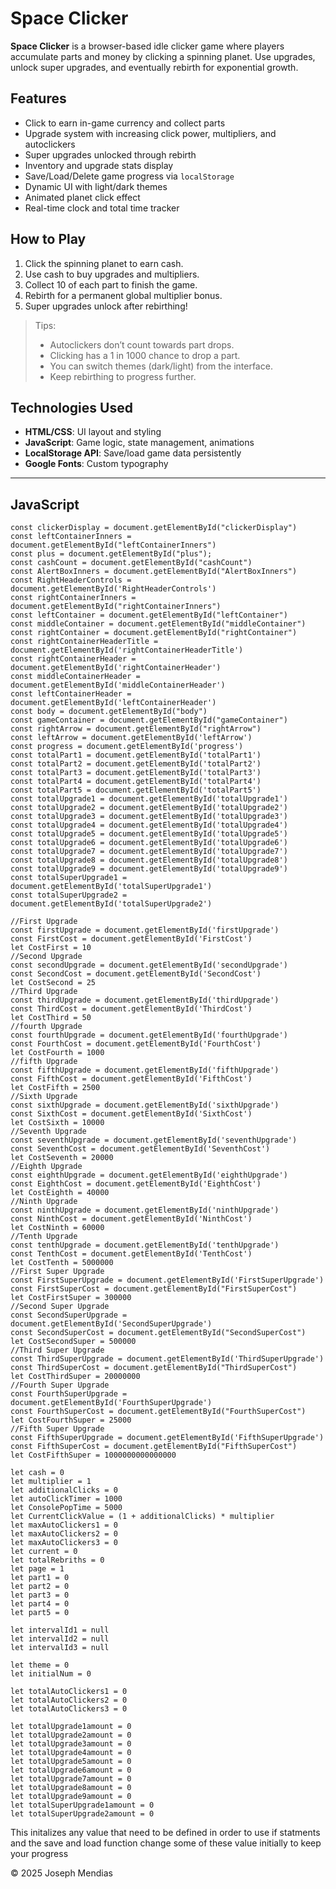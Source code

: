 # Space Clicker

**Space Clicker** is a browser-based idle clicker game where players accumulate parts and money by clicking a spinning planet. Use upgrades, unlock super upgrades, and eventually rebirth for exponential growth.

## Features

- Click to earn in-game currency and collect parts
- Upgrade system with increasing click power, multipliers, and autoclickers
- Super upgrades unlocked through rebirth
- Inventory and upgrade stats display
- Save/Load/Delete game progress via `localStorage`
- Dynamic UI with light/dark themes
- Animated planet click effect
- Real-time clock and total time tracker

## How to Play

1. Click the spinning planet to earn cash.
2. Use cash to buy upgrades and multipliers.
3. Collect 10 of each part to finish the game.
4. Rebirth for a permanent global multiplier bonus.
5. Super upgrades unlock after rebirthing!

> Tips:
> - Autoclickers don’t count towards part drops.
> - Clicking has a 1 in 1000 chance to drop a part.
> - You can switch themes (dark/light) from the interface.
> - Keep rebirthing to progress further.

##  Technologies Used

- **HTML/CSS**: UI layout and styling
- **JavaScript**: Game logic, state management, animations
- **LocalStorage API**: Save/load game data persistently
- **Google Fonts**: Custom typography

---
## JavaScript
```
const clickerDisplay = document.getElementById("clickerDisplay")
const leftContainerInners = document.getElementById("leftContainerInners")
const plus = document.getElementById("plus");
const cashCount = document.getElementById("cashCount")
const AlertBoxInners = document.getElementById("AlertBoxInners")
const RightHeaderControls = document.getElementById('RightHeaderControls')
const rightContainerInners = document.getElementById("rightContainerInners")
const leftContainer = document.getElementById("leftContainer")
const middleContainer = document.getElementById("middleContainer")
const rightContainer = document.getElementById("rightContainer")
const rightContainerHeaderTitle = document.getElementById('rightContainerHeaderTitle')
const rightContainerHeader = document.getElementById('rightContainerHeader')
const middleContainerHeader = document.getElementById('middleContainerHeader')
const leftContainerHeader = document.getElementById('leftContainerHeader')
const body = document.getElementById("body")
const gameContainer = document.getElementById("gameContainer")
const rightArrow = document.getElementById("rightArrow")
const leftArrow = document.getElementById('leftArrow')
const progress = document.getElementById('progress')
const totalPart1 = document.getElementById('totalPart1')
const totalPart2 = document.getElementById('totalPart2')
const totalPart3 = document.getElementById('totalPart3')
const totalPart4 = document.getElementById('totalPart4')
const totalPart5 = document.getElementById('totalPart5')
const totalUpgrade1 = document.getElementById('totalUpgrade1')
const totalUpgrade2 = document.getElementById('totalUpgrade2')
const totalUpgrade3 = document.getElementById('totalUpgrade3')
const totalUpgrade4 = document.getElementById('totalUpgrade4')
const totalUpgrade5 = document.getElementById('totalUpgrade5')
const totalUpgrade6 = document.getElementById('totalUpgrade6')
const totalUpgrade7 = document.getElementById('totalUpgrade7')
const totalUpgrade8 = document.getElementById('totalUpgrade8')
const totalUpgrade9 = document.getElementById('totalUpgrade9')
const totalSuperUpgrade1 = document.getElementById('totalSuperUpgrade1')
const totalSuperUpgrade2 = document.getElementById('totalSuperUpgrade2')

//First Upgrade
const firstUpgrade = document.getElementById('firstUpgrade')
const FirstCost = document.getElementById('FirstCost')
let CostFirst = 10
//Second Upgrade
const secondUpgrade = document.getElementById('secondUpgrade')
const SecondCost = document.getElementById('SecondCost')
let CostSecond = 25
//Third Upgrade
const thirdUpgrade = document.getElementById('thirdUpgrade')
const ThirdCost = document.getElementById('ThirdCost')
let CostThird = 50
//fourth Upgrade
const fourthUpgrade = document.getElementById('fourthUpgrade')
const FourthCost = document.getElementById('FourthCost')
let CostFourth = 1000
//fifth Upgrade
const fifthUpgrade = document.getElementById('fifthUpgrade')
const FifthCost = document.getElementById('FifthCost')
let CostFifth = 2500
//Sixth Upgrade
const sixthUpgrade = document.getElementById('sixthUpgrade')
const SixthCost = document.getElementById('SixthCost')
let CostSixth = 10000
//Seventh Upgrade
const seventhUpgrade = document.getElementById('seventhUpgrade')
const SeventhCost = document.getElementById('SeventhCost')
let CostSeventh = 20000
//Eighth Upgrade
const eighthUpgrade = document.getElementById('eighthUpgrade')
const EighthCost = document.getElementById('EighthCost')
let CostEighth = 40000
//Ninth Upgrade
const ninthUpgrade = document.getElementById('ninthUpgrade')
const NinthCost = document.getElementById('NinthCost')
let CostNinth = 60000
//Tenth Upgrade
const tenthUpgrade = document.getElementById('tenthUpgrade')
const TenthCost = document.getElementById('TenthCost')
let CostTenth = 5000000
//First Super Upgrade
const FirstSuperUpgrade = document.getElementById('FirstSuperUpgrade')
const FirstSuperCost = document.getElementById("FirstSuperCost")
let CostFirstSuper = 300000
//Second Super Upgrade
const SecondSuperUpgrade = document.getElementById('SecondSuperUpgrade')
const SecondSuperCost = document.getElementById("SecondSuperCost")
let CostSecondSuper = 500000
//Third Super Upgrade
const ThirdSuperUpgrade = document.getElementById('ThirdSuperUpgrade')
const ThirdSuperCost = document.getElementById("ThirdSuperCost")
let CostThirdSuper = 20000000
//Fourth Super Upgrade
const FourthSuperUpgrade = document.getElementById('FourthSuperUpgrade')
const FourthSuperCost = document.getElementById("FourthSuperCost")
let CostFourthSuper = 25000
//Fifth Super Upgrade
const FifthSuperUpgrade = document.getElementById('FifthSuperUpgrade')
const FifthSuperCost = document.getElementById("FifthSuperCost")
let CostFifthSuper = 1000000000000000

let cash = 0
let multiplier = 1
let additionalClicks = 0
let autoClickTimer = 1000
let ConsolePopTime = 5000
let CurrentClickValue = (1 + additionalClicks) * multiplier
let maxAutoClickers1 = 0
let maxAutoClickers2 = 0
let maxAutoClickers3 = 0
let current = 0
let totalRebriths = 0
let page = 1
let part1 = 0
let part2 = 0
let part3 = 0
let part4 = 0
let part5 = 0

let intervalId1 = null
let intervalId2 = null
let intervalId3 = null

let theme = 0
let initialNum = 0

let totalAutoClickers1 = 0
let totalAutoClickers2 = 0
let totalAutoClickers3 = 0

let totalUpgrade1amount = 0
let totalUpgrade2amount = 0
let totalUpgrade3amount = 0
let totalUpgrade4amount = 0
let totalUpgrade5amount = 0
let totalUpgrade6amount = 0
let totalUpgrade7amount = 0
let totalUpgrade8amount = 0
let totalUpgrade9amount = 0
let totalSuperUpgrade1amount = 0
let totalSuperUpgrade2amount = 0
```
This initalizes any value that need to be defined in order to use if statments and the save and load function change some of these value initially to keep your progress

© 2025 Joseph Mendias
